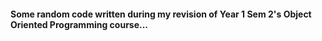 #### Some random code written during my revision of Year 1 Sem 2's Object Oriented Programming course...
